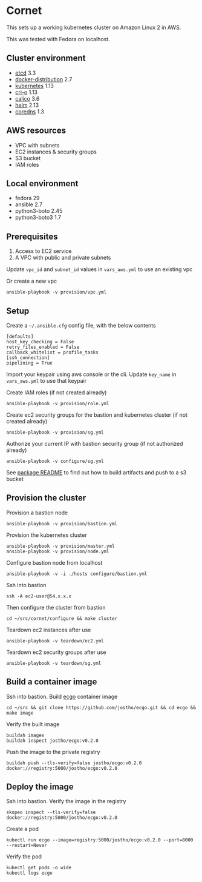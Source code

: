 # Cornet
This sets up a working kubernetes cluster on Amazon Linux 2 in AWS.

This was tested with Fedora on localhost.

## Cluster environment
* [etcd](https://github.com/etcd-io/etcd) 3.3
* [docker-distribution](https://github.com/docker/distribution) 2.7
* [kubernetes](https://github.com/kubernetes/kubernetes) 1.13
* [cri-o](https://github.com/kubernetes-sigs/cri-o) 1.13
* [calico](https://github.com/projectcalico/calico) 3.6
* [helm](https://github.com/helm/helm) 2.13
* [coredns](https://github.com/coredns/coredns) 1.3

## AWS resources
* VPC with subnets
* EC2 instances & security groups
* S3 bucket
* IAM roles

## Local environment
* fedora 29
* ansible 2.7
* python3-boto 2.45
* python3-boto3 1.7

## Prerequisites
1. Access to EC2 service
2. A VPC with public and private subnets

Update `vpc_id` and `subnet_id` values in `vars_aws.yml` to use an existing vpc

Or create a new vpc

    ansible-playbook -v provision/vpc.yml

## Setup

Create a `~/.ansible.cfg` config file, with the below contents

    [defaults]
    host_key_checking = False
    retry_files_enabled = False
    callback_whitelist = profile_tasks
    [ssh_connection]
    pipelining = True

Import your keypair using aws console or the cli. Update `key_name` in `vars_aws.yml` to use that keypair

Create IAM roles (if not created already)

    ansible-playbook -v provision/role.yml

Create ec2 security groups for the bastion and kubernetes cluster (if not created already)

    ansible-playbook -v provision/sg.yml

Authorize your current IP with bastion security group (if not authorized already)

    ansible-playbook -v configure/sg.yml

See [package README](package/README.md) to find out how to build artifacts and push to a s3 bucket

## Provision the cluster

Provision a bastion node

    ansible-playbook -v provision/bastion.yml

Provision the kubernetes cluster

    ansible-playbook -v provision/master.yml
    ansible-playbook -v provision/node.yml

Configure bastion node from localhost

    ansible-playbook -v -i ./hosts configure/bastion.yml

Ssh into bastion

    ssh -A ec2-user@54.x.x.x

Then configure the cluster from bastion

    cd ~/src/cornet/configure && make cluster

Teardown ec2 instances after use

    ansible-playbook -v teardown/ec2.yml

Teardown ec2 security groups after use

    ansible-playbook -v teardown/sg.yml

## Build a container image

Ssh into bastion. Build [ecgo](https://github.com/jostho/ecgo) container image

    cd ~/src && git clone https://github.com/jostho/ecgo.git && cd ecgo && make image

Verify the built image

    buildah images
    buildah inspect jostho/ecgo:v0.2.0

Push the image to the private registry

    buildah push --tls-verify=false jostho/ecgo:v0.2.0 docker://registry:5000/jostho/ecgo:v0.2.0

## Deploy the image

Ssh into bastion. Verify the image in the registry

    skopeo inspect --tls-verify=false docker://registry:5000/jostho/ecgo:v0.2.0

Create a pod

    kubectl run ecgo --image=registry:5000/jostho/ecgo:v0.2.0 --port=8000 --restart=Never

Verify the pod

    kubectl get pods -o wide
    kubectl logs ecgo
